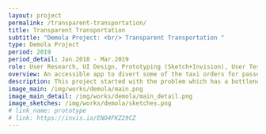 ```yaml
---
layout: project
permalink: /transparent-transportation/
title: Transparent Transportation
subtitle: "Demola Project: <br/> Transparent Transportation "
type: Demola Project
period: 2019
period_detail: Jan.2018 - Mar.2019
role: User Research, UI Design, Prototyping (Sketch+Invision), User Testing
overview: An accessible app to divert some of the taxi orders for passengers (the specific user group as the visually impaired).
description: This project started with the problem which has a bottleneck in the information flow between users and Public Organizing taxi call center, resulting in long queues on the phone. Notably, the users were mostly those who have difficulties in riding general public transportation so need easy access to the taxi service. In this context, our solution was to provide an accessible mobile application which diverts some of the orders by the users from the phone queues. The app is firstly designed, targeting at the visually impaired.
image_main: /img/works/demola/main.png
image_main_detail: /img/works/demola/main_detail.png
image_sketches: /img/works/demola/sketches.png
# link_name: prototype
# link: https://invis.io/ENO4FKZ29CZ
---
```

